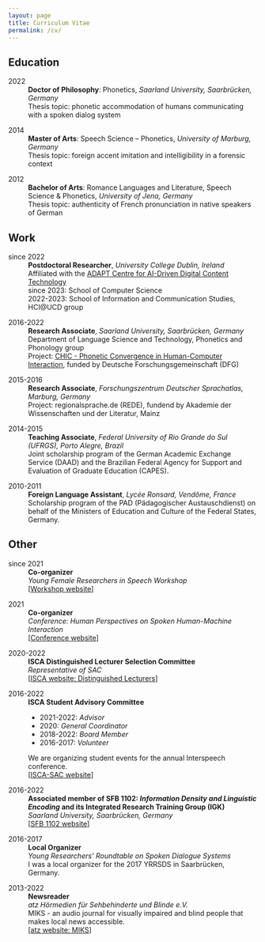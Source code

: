 ```yaml
---
layout: page
title: Curriculum Vitae
permalink: /cv/
---
```


## Education

<dl>
	<dt>2022</dt>	
	<dd><strong>Doctor of Philosophy</strong>: Phonetics, <em>Saarland University, Saarbrücken, Germany</em><br>
	Thesis topic: phonetic accommodation of humans communicating with a spoken dialog system</dd>
</dl>

<dl>
	<dt>2014</dt>	
	<dd><strong>Master of Arts</strong>: Speech Science – Phonetics, <em>University of Marburg, Germany</em><br>
	Thesis topic: foreign accent imitation and intelligibility in a forensic context</dd>
</dl>

<dl>
	<dt>2012</dt>	
	<dd><strong>Bachelor of Arts</strong>: Romance Languages and Literature, Speech Science & Phonetics, <em>University of Jena, Germany</em><br>
	Thesis topic: authenticity of French pronunciation in native speakers of German</dd>
	
</dl>


## Work

<dl>
	<dt>since 2022</dt>	
	<dd><strong>Postdoctoral Researcher</strong>, <em>University College Dublin, Ireland</em></dd>
	<dd>Affiliated with the <a href="https://www.adaptcentre.ie/" target="_blank" rel="noopener">ADAPT Centre for AI-Driven Digital Content Technology</a></dd>
	<dd>since 2023: School of Computer Science</dd>
	<dd>2022-2023: School of Information and Communication Studies, HCI@UCD group</dd>
</dl>

<dl>
	<dt>2016-2022</dt>	
	<dd><strong>Research Associate</strong>, <em>Saarland University, Saarbrücken, Germany</em></dd>
	<dd>Department of Language Science and Technology, Phonetics and Phonology group</dd>
	<dd>Project: <a href="https://ioonaa.github.io/chicproject/" target="_blank" rel="noopener">CHIC - Phonetic Convergence in Human-Computer Interaction</a>, funded by Deutsche Forschungsgemeinschaft (DFG)</dd>
</dl>

<dl>
	<dt>2015-2016</dt>	
	<dd><strong>Research Associate</strong>, <em>Forschungszentrum Deutscher Sprachatlas, Marburg, Germany</em></dd>
	<dd>Project: regionalsprache.de (REDE), fundend by Akademie der Wissenschaften und der Literatur, Mainz</dd>
</dl>

<dl>
	<dt>2014-2015</dt>	
	<dd><strong>Teaching Associate</strong>, <em>Federal University of Rio Grande do Sul (UFRGS), Porto Alegre, Brazil</em></dd>
	<dd>Joint scholarship program of the German Academic Exchange Service (DAAD) and the Brazilian Federal Agency for Support and Evaluation of Graduate Education (CAPES).</dd>
</dl>

<dl>
	<dt>2010-2011</dt>	
	<dd><strong>Foreign Language Assistant</strong>, <em>Lycée Ronsard, Vendôme, France</em></dd>
	<dd>Scholarship program of the PAD (Pädagogischer Austauschdienst) on behalf of the Ministers of Education and Culture of the Federal States, Germany.</dd>
</dl>

## Other

<dl>
	<dt>since 2021</dt>	
	<dd><strong>Co-organizer</strong><br>
	<em>Young Female Researchers in Speech Workshop</em><br>
	[<a href="https://sites.google.com/view/yfrsw-2024" target="_blank" rel="noopener">Workshop website</a>]</dd>
</dl>

<dl>
	<dt>2021</dt>	
	<dd><strong>Co-organizer</strong><br>
	<em>Conference: Human Perspectives on Spoken Human-Machine Interaction</em><br>
	[<a href="https://www.frias.uni-freiburg.de/de/veranstaltungen/nachwuchskonferenzen/SpoHuMa21" target="_blank" rel="noopener">Conference website</a>]</dd>
</dl>

<dl>
	<dt>2020-2022</dt>	
	<dd><strong>ISCA Distinguished Lecturer Selection Committee</strong><br>
	<em>Representative of SAC</em><br>
	[<a href="https://www.isca-speech.org/Distinguished-Lecturers" target="_blank" rel="noopener">ISCA website: Distinguished Lecturers</a>]</dd>
</dl>

<dl>
	<dt>2016-2022</dt>	
	<dd><strong>ISCA Student Advisory Committee</strong>
		<ul>
			<li>2021-2022: <em>Advisor</em></li>
			<li>2020: <em>General Coordinator</em></li>
			<li>2018-2022: <em>Board Member</em></li>
			<li>2016-2017: <em>Volunteer</em></dd>
		</ul>
	<dd>We are organizing student events for the annual Interspeech conference.<br>
	[<a href="http://www.isca-students.org/sacweb/" target="_blank" rel="noopener">ISCA-SAC website</a>]<br>
	</dd>
	
</dl>

<dl>
	<dt>2016-2022</dt>	
	<dd><strong>Associated member of SFB 1102: <i>Information Density and Linguistic Encoding</i> and its Integrated Research Training Group (IGK)</strong><br>
	<em>Saarland University, Saarbrücken, Germany</em><br>
	[<a href="http://www.sfb1102.uni-saarland.de/" target="_blank" rel="noopener">SFB 1102 website</a>]<br>
	</dd>
</dl>

<dl>
	<dt>2016-2017</dt>	
	<dd><strong>Local Organizer</strong><br>
	<em>Young Researchers' Roundtable on Spoken Dialogue Systems</em></dd>
	<dd>I was a local organizer for the 2017 YRRSDS in Saarbrücken, Germany.<br>
</dd> 
</dl>

<dl>
	<dt>2013-2022</dt>	
	<dd><strong>Newsreader</strong><br>
	<em>atz Hörmedien für Sehbehinderte und Blinde e.V.</em></dd>
	<dd>MIKS - an audio journal for visually impaired and blind people that makes local news accessible.<br>
	[<a href="https://www.blindenzeitung.de/index.php/service/auskunft-2?eid=241" target="_blank" rel="noopener">atz website: MIKS</a>]</dd>
</dl>



